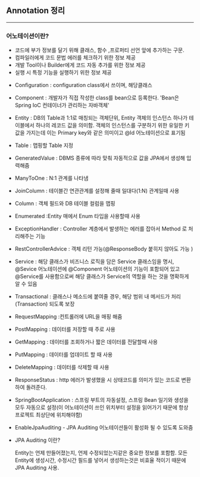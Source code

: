 ## Annotation 정리
--------
### 어노테이션이란?
+ 코드에 부가 정보를 달기 위해 클래스, 함수 ,프로퍼티 선언 앞에 추가하는 구문.
+ 컴파일러에게 코드 문법 에러를 체크하기 위한 정보 제공
+ 개발 Tool이나 Builder에게 코드 자동 추가를 위한 정보 제공
+ 실행 시 특정 기능을 실행하기 위한 정보 제공

- Configuration : configuration class에서 쓰이며, 해당클래스
- Component : 개발자가 직접 작성한 class를 bean으로 등록한다. 'Bean은 Spring IoC 컨테이너가 관리하는 자바객체'
- Entity : DB의 Table과 1:1로 매칭되는 객체단위, Entity 객체의 인스턴스 하나가 테이블에서 하나의 레코드 값을 의미함.
객체의 인스턴스를 구분하기 위한 유일한 키값을 가지는데 이는 Primary key와 같은 의미이고 @Id 어노테이션으로 표기됨
- Table : 맵핑할 Table 지정 
- GeneratedValue : DBMS 종류에 따라 맞춰 자동적으로 값을 JPA에서 생성해 입력해줌
- ManyToOne : N:1 관계를 나타냄
- JoinColumn : 테이블간 연관관계를 설정해 줄때 일대다(1:N) 관계일때 사용
- Column : 객체 필드와 DB 테이블 컬럼을 맵핑
- Enumerated :Entity 매에서 Enum 타입을 사용할때 사용
- ExceptionHandler : Controller 계층에서 발생하는 에러를 잡아서 Method 로 처리해주는 기능 
- RestControllerAdvice : 객체 리턴 가능(@ResponseBody 붙히지 않아도 가능 )
- Service : 해당 클래스가 비즈니스 로직을 담은 Service 클래스임을 명시, @Sevice 어노테이션에 @Component 어노테이션의 
    기능이 포함되어 있고 @Service를 사용함으로써 해당 클래스가 Service의 역할을 하는 것을 명확하게 알 수 있음
- Transactional : 클래스나 메소드에 붙여줄 경우, 해당 범위 내 메서드가 처리(Transaction) 되도록 보장
- RequestMapping :컨트롤러에 URL을 매핑 해줌
- PostMapping : 데이터를 저장할 때 주로 사용 
- GetMapping : 데이터를 조회하거나 짧은 데이터를 전달할때 사용 
- PutMapping : 데이터를 업데이트 할 때 사용
- DeleteMapping : 데이터를 삭제할 때 사용
- ResponseStatus : http 에러가 발생했을 시 상태코드를 의미가 있는 코드로 변환하여 돌려준다. 

- SpringBootApplication : 스프링 부트의 자동설정, 스프링 Bean 일기와 생성을 모두 자동으로 설정(이 어노테이션이 쓰인 위치부터 설정을 읽어가기 때문에 항상 프로젝트 최상단에 위치해야함)
- EnableJpaAuditing - JPA Auditing 어노테이션들이 활성화 될 수 있도록 도와줌 

+ JPA Auditing 이란? 

    Entity는 언제 만들어졌는지, 언제 수정되었는지같은 중요한 정보를 포함함. 모든 Entity에 생성시간, 
        수정시간 필드를 넣어서 생성하는것은 비효율 적이기 때문에 JPA Auditing 사용.

